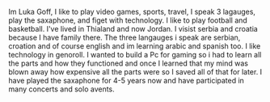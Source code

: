 Im Luka Goff,
I like to play video games, sports, travel, I speak 3 lagauges, play the saxaphone, and figet with technology. I like to play football and basketball. I've lived in Thialand and now Jordan. I visist serbia and croatia because I have family there. The three langauges i speak are serbian, croation and of course english and im learning arabic and spanish too. I like technology in genoroll. I wanted to build a Pc for gaming so i had to learn all the parts and how they functioned and once I learned that my mind was blown away how expensive all the parts were so I saved all of that for later. I have played the saxaphone for 4-5 years now and have participated in many concerts and solo avents.
